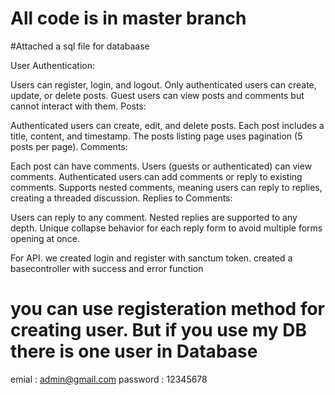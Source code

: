 # All code is in master branch
#Attached a sql file for databaase

User Authentication:

Users can register, login, and logout.
Only authenticated users can create, update, or delete posts.
Guest users can view posts and comments but cannot interact with them.
Posts:

Authenticated users can create, edit, and delete posts.
Each post includes a title, content, and timestamp.
The posts listing page uses pagination (5 posts per page).
Comments:

Each post can have comments.
Users (guests or authenticated) can view comments.
Authenticated users can add comments or reply to existing comments.
Supports nested comments, meaning users can reply to replies, creating a threaded discussion.
Replies to Comments:

Users can reply to any comment.
Nested replies are supported to any depth.
Unique collapse behavior for each reply form to avoid multiple forms opening at once.

For API.
we created login and register with sanctum token.
created a basecontroller with success and error function


# you can use registeration method for creating user. But if you use my DB there is one user in Database
emial : admin@gmail.com
password : 12345678
